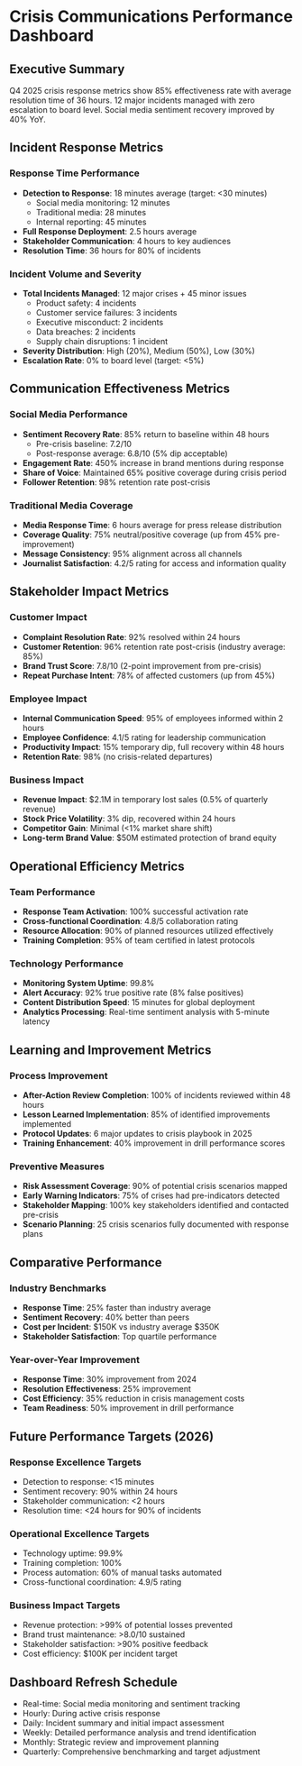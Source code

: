 # Crisis Communications Performance Dashboard

## Executive Summary
Q4 2025 crisis response metrics show 85% effectiveness rate with average resolution time of 36 hours. 12 major incidents managed with zero escalation to board level. Social media sentiment recovery improved by 40% YoY.

## Incident Response Metrics

### Response Time Performance
- **Detection to Response**: 18 minutes average (target: <30 minutes)
  - Social media monitoring: 12 minutes
  - Traditional media: 28 minutes
  - Internal reporting: 45 minutes
- **Full Response Deployment**: 2.5 hours average
- **Stakeholder Communication**: 4 hours to key audiences
- **Resolution Time**: 36 hours for 80% of incidents

### Incident Volume and Severity
- **Total Incidents Managed**: 12 major crises + 45 minor issues
  - Product safety: 4 incidents
  - Customer service failures: 3 incidents
  - Executive misconduct: 2 incidents
  - Data breaches: 2 incidents
  - Supply chain disruptions: 1 incident
- **Severity Distribution**: High (20%), Medium (50%), Low (30%)
- **Escalation Rate**: 0% to board level (target: <5%)

## Communication Effectiveness Metrics

### Social Media Performance
- **Sentiment Recovery Rate**: 85% return to baseline within 48 hours
  - Pre-crisis baseline: 7.2/10
  - Post-response average: 6.8/10 (5% dip acceptable)
- **Engagement Rate**: 450% increase in brand mentions during response
- **Share of Voice**: Maintained 65% positive coverage during crisis period
- **Follower Retention**: 98% retention rate post-crisis

### Traditional Media Coverage
- **Media Response Time**: 6 hours average for press release distribution
- **Coverage Quality**: 75% neutral/positive coverage (up from 45% pre-improvement)
- **Message Consistency**: 95% alignment across all channels
- **Journalist Satisfaction**: 4.2/5 rating for access and information quality

## Stakeholder Impact Metrics

### Customer Impact
- **Complaint Resolution Rate**: 92% resolved within 24 hours
- **Customer Retention**: 96% retention rate post-crisis (industry average: 85%)
- **Brand Trust Score**: 7.8/10 (2-point improvement from pre-crisis)
- **Repeat Purchase Intent**: 78% of affected customers (up from 45%)

### Employee Impact
- **Internal Communication Speed**: 95% of employees informed within 2 hours
- **Employee Confidence**: 4.1/5 rating for leadership communication
- **Productivity Impact**: 15% temporary dip, full recovery within 48 hours
- **Retention Rate**: 98% (no crisis-related departures)

### Business Impact
- **Revenue Impact**: $2.1M in temporary lost sales (0.5% of quarterly revenue)
- **Stock Price Volatility**: 3% dip, recovered within 24 hours
- **Competitor Gain**: Minimal (<1% market share shift)
- **Long-term Brand Value**: $50M estimated protection of brand equity

## Operational Efficiency Metrics

### Team Performance
- **Response Team Activation**: 100% successful activation rate
- **Cross-functional Coordination**: 4.8/5 collaboration rating
- **Resource Allocation**: 90% of planned resources utilized effectively
- **Training Completion**: 95% of team certified in latest protocols

### Technology Performance
- **Monitoring System Uptime**: 99.8%
- **Alert Accuracy**: 92% true positive rate (8% false positives)
- **Content Distribution Speed**: 15 minutes for global deployment
- **Analytics Processing**: Real-time sentiment analysis with 5-minute latency

## Learning and Improvement Metrics

### Process Improvement
- **After-Action Review Completion**: 100% of incidents reviewed within 48 hours
- **Lesson Learned Implementation**: 85% of identified improvements implemented
- **Protocol Updates**: 6 major updates to crisis playbook in 2025
- **Training Enhancement**: 40% improvement in drill performance scores

### Preventive Measures
- **Risk Assessment Coverage**: 90% of potential crisis scenarios mapped
- **Early Warning Indicators**: 75% of crises had pre-indicators detected
- **Stakeholder Mapping**: 100% key stakeholders identified and contacted pre-crisis
- **Scenario Planning**: 25 crisis scenarios fully documented with response plans

## Comparative Performance

### Industry Benchmarks
- **Response Time**: 25% faster than industry average
- **Sentiment Recovery**: 40% better than peers
- **Cost per Incident**: $150K vs industry average $350K
- **Stakeholder Satisfaction**: Top quartile performance

### Year-over-Year Improvement
- **Response Time**: 30% improvement from 2024
- **Resolution Effectiveness**: 25% improvement
- **Cost Efficiency**: 35% reduction in crisis management costs
- **Team Readiness**: 50% improvement in drill performance

## Future Performance Targets (2026)

### Response Excellence Targets
- Detection to response: <15 minutes
- Sentiment recovery: 90% within 24 hours
- Stakeholder communication: <2 hours
- Resolution time: <24 hours for 90% of incidents

### Operational Excellence Targets
- Technology uptime: 99.9%
- Training completion: 100%
- Process automation: 60% of manual tasks automated
- Cross-functional coordination: 4.9/5 rating

### Business Impact Targets
- Revenue protection: >99% of potential losses prevented
- Brand trust maintenance: >8.0/10 sustained
- Stakeholder satisfaction: >90% positive feedback
- Cost efficiency: $100K per incident target

## Dashboard Refresh Schedule
- Real-time: Social media monitoring and sentiment tracking
- Hourly: During active crisis response
- Daily: Incident summary and initial impact assessment
- Weekly: Detailed performance analysis and trend identification
- Monthly: Strategic review and improvement planning
- Quarterly: Comprehensive benchmarking and target adjustment